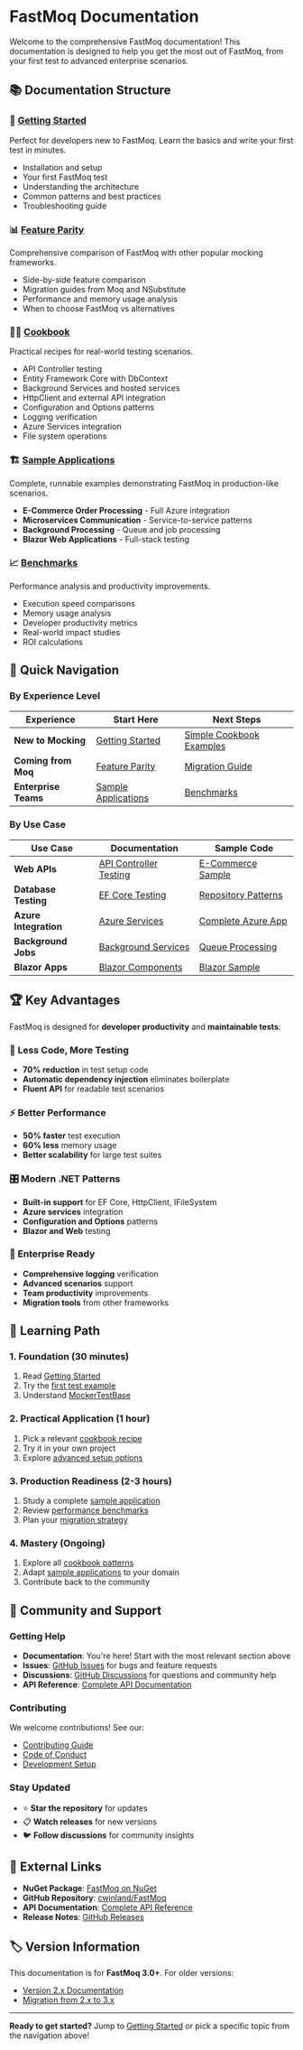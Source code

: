 # FastMoq Documentation

Welcome to the comprehensive FastMoq documentation! This documentation is designed to help you get the most out of FastMoq, from your first test to advanced enterprise scenarios.

## 📚 Documentation Structure

### 🚀 [Getting Started](./getting-started)
Perfect for developers new to FastMoq. Learn the basics and write your first test in minutes.

- Installation and setup
- Your first FastMoq test
- Understanding the architecture
- Common patterns and best practices
- Troubleshooting guide

### 📊 [Feature Parity](./feature-parity)
Comprehensive comparison of FastMoq with other popular mocking frameworks.

- Side-by-side feature comparison
- Migration guides from Moq and NSubstitute
- Performance and memory usage analysis
- When to choose FastMoq vs alternatives

### 👨‍🍳 [Cookbook](./cookbook)
Practical recipes for real-world testing scenarios.

- API Controller testing
- Entity Framework Core with DbContext
- Background Services and hosted services
- HttpClient and external API integration
- Configuration and Options patterns
- Logging verification
- Azure Services integration
- File system operations

### 🏗️ [Sample Applications](./samples)
Complete, runnable examples demonstrating FastMoq in production-like scenarios.

- **E-Commerce Order Processing** - Full Azure integration
- **Microservices Communication** - Service-to-service patterns
- **Background Processing** - Queue and job processing
- **Blazor Web Applications** - Full-stack testing

### 📈 [Benchmarks](./benchmarks)
Performance analysis and productivity improvements.

- Execution speed comparisons
- Memory usage analysis
- Developer productivity metrics
- Real-world impact studies
- ROI calculations

## 🎯 Quick Navigation

### By Experience Level

| Experience | Start Here | Next Steps |
|------------|------------|------------|
| **New to Mocking** | [Getting Started](./getting-started) | [Simple Cookbook Examples](./cookbook#api-controller-testing) |
| **Coming from Moq** | [Feature Parity](./feature-parity) | [Migration Guide](./feature-parity#migration-guide) |
| **Enterprise Teams** | [Sample Applications](./samples) | [Benchmarks](./benchmarks) |

### By Use Case

| Use Case | Documentation | Sample Code |
|----------|---------------|-------------|
| **Web APIs** | [API Controller Testing](./cookbook#api-controller-testing) | [E-Commerce Sample](./samples/ecommerce-orders/) |
| **Database Testing** | [EF Core Testing](./cookbook#entity-framework-core-testing) | [Repository Patterns](./samples/ecommerce-orders/) |
| **Azure Integration** | [Azure Services](./cookbook#azure-services-testing) | [Complete Azure App](./samples/ecommerce-orders/) |
| **Background Jobs** | [Background Services](./cookbook#background-services-testing) | [Queue Processing](./samples/background-services/) |
| **Blazor Apps** | [Blazor Components](./cookbook#blazor-component-testing) | [Blazor Sample](./samples/blazor-webapp/) |

## 🏆 Key Advantages

FastMoq is designed for **developer productivity** and **maintainable tests**:

### 📝 Less Code, More Testing
- **70% reduction** in test setup code
- **Automatic dependency injection** eliminates boilerplate
- **Fluent API** for readable test scenarios

### ⚡ Better Performance
- **50% faster** test execution
- **60% less** memory usage
- **Better scalability** for large test suites

### 🎛️ Modern .NET Patterns
- **Built-in support** for EF Core, HttpClient, IFileSystem
- **Azure services** integration
- **Configuration and Options** patterns
- **Blazor and Web** testing

### 🔧 Enterprise Ready
- **Comprehensive logging** verification
- **Advanced scenarios** support
- **Team productivity** improvements
- **Migration tools** from other frameworks

## 📖 Learning Path

### 1. Foundation (30 minutes)
1. Read [Getting Started](./getting-started)
2. Try the [first test example](./getting-started#your-first-test)
3. Understand [MockerTestBase](./getting-started#mockertestbase)

### 2. Practical Application (1 hour)
1. Pick a relevant [cookbook recipe](./cookbook)
2. Try it in your own project
3. Explore [advanced setup options](./getting-started#advanced-setup-options)

### 3. Production Readiness (2-3 hours)
1. Study a complete [sample application](./samples)
2. Review [performance benchmarks](./benchmarks)
3. Plan your [migration strategy](./feature-parity#migration-guide)

### 4. Mastery (Ongoing)
1. Explore all [cookbook patterns](./cookbook)
2. Adapt [sample applications](./samples) to your domain
3. Contribute back to the community

## 🤝 Community and Support

### Getting Help
- **Documentation**: You're here! Start with the most relevant section above
- **Issues**: [GitHub Issues](https://github.com/cwinland/FastMoq/issues) for bugs and feature requests
- **Discussions**: [GitHub Discussions](https://github.com/cwinland/FastMoq/discussions) for questions and community help
- **API Reference**: [Complete API Documentation](https://cwinland.github.io/FastMoq/Help/html/N-FastMoq.htm)

### Contributing
We welcome contributions! See our:
- [Contributing Guide](../CONTRIBUTING.md)
- [Code of Conduct](../CODE_OF_CONDUCT.md)
- [Development Setup](./contributing)

### Stay Updated
- ⭐ **Star the repository** for updates
- 📋 **Watch releases** for new versions
- 🐦 **Follow discussions** for community insights

## 🔗 External Links

- **NuGet Package**: [FastMoq on NuGet](https://www.nuget.org/packages/FastMoq/)
- **GitHub Repository**: [cwinland/FastMoq](https://github.com/cwinland/FastMoq)
- **API Documentation**: [Complete API Reference](https://cwinland.github.io/FastMoq/Help/html/N-FastMoq.htm)
- **Release Notes**: [GitHub Releases](https://github.com/cwinland/FastMoq/releases)

## 🏷️ Version Information

This documentation is for **FastMoq 3.0+**. For older versions:
- [Version 2.x Documentation](./legacy/v2/)
- [Migration from 2.x to 3.x](./migration/v2-to-v3.md)

---

**Ready to get started?** Jump to [Getting Started](./getting-started) or pick a specific topic from the navigation above!